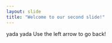 ```yaml
---
layout: slide
title: "Welcome to our second slide!"
---
```

yada yada
Use the left arrow to go back!
